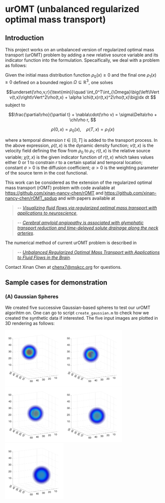# urOMT (unbalanced regularized optimal mass transport)

## Introduction

This project works on an unbalanced version of regularized optimal mass transport (urOMT) problem by adding a new relative source variable and its indicator function into the formulation. Specaifically, we deal with a problem as follows:

Given the initial mass distribution function $\rho_0(x)\geqslant0$ and the final one $\rho_1(x)\geqslant0$ defined on a bounded region $\Omega\subseteq\mathbb{R}^3$, one solves

$$\underset{\rho,v,r}{\text{min}}\quad \int_0^T\int_{\Omega}\big(\left\lVert v(t,x)\right\rVert^2\rho(t,x) + \alpha \chi(t,x)r(t,x)^2\rho(t,x)\big)dx dt $$
subject to

$$\frac{\partial\rho}{\partial t} + \nabla\cdot(\rho v) = \sigma\Delta\rho + \chi\rho r, $$

$$\rho(0,x) = \rho_0(x), \quad\rho(T,x) = \rho_1(x)$$

where a temporal dimension $t\in[0,T]$ is added to the transport process. In the above expression, $\rho(t,x)$ is the dynamic density function; $v(t,x)$ is the velocity field defining the flow from $\rho_0$ to $\rho_1$; $r(t,x)$ is the relative source variable; $\chi(t,x)$ is the given indicator function of $r(t,x)$ which takes values either 0 or 1 to constrain $r$ to a certain spatial and temporal location; constant $\sigma>0$ is the diffusion coefficient; $\alpha>0$ is the weighting parameter of the source term in the cost functional.

This work can be considered as the extension of the regularized optimal mass transport (rOMT) problem with code available at https://github.com/xinan-nancy-chen/rOMT and https://github.com/xinan-nancy-chen/rOMT_spdup and with papers available at

> -- <cite>[Visualizing fluid flows via regularized optimal mass transport with applications to neuroscience][1]</cite>,

> -- <cite>[Cerebral amyloid angiopathy is associated with glymphatic transport reduction and time-delayed solute drainage along the neck arteries][2]</cite>.

The numerical method of current urOMT problem is described in 

> -- <cite>[Unbalanced Regularized Optimal Mass Transport with Applications to Fluid Flows in the Brain][3]</cite>.

[1]: https://arxiv.org/abs/2201.07307
[2]: https://www.nature.com/articles/s43587-022-00181-4
[3]: https://arxiv.org/abs/2301.11228


Contact Xinan Chen at chenx7@mskcc.org for questions.

## Sample cases for demonstration

### (A) Gaussian Spheres

We created five successive Gaussian-based spheres to test our urOMT algorihtm on. One can go to script ``create_gaussian.m`` to check how we created the synthetic data if interested. The five input images are plotted in 3D rendering as follows:

<img src="Gauss/gauss1/diff_2e3_tj_1_dt_0.4_nt_10_ti_1_tf_4_beta_5000_alpha_9000_smooth0_dtri1_rreinit1_pcg60/images_1_tind_1.png" width="190" /><img src="Gauss/gauss1/diff_2e3_tj_1_dt_0.4_nt_10_ti_1_tf_4_beta_5000_alpha_9000_smooth0_dtri1_rreinit1_pcg60/images_2_tind_2.png" width="190" /><img src="Gauss/gauss1/diff_2e3_tj_1_dt_0.4_nt_10_ti_1_tf_4_beta_5000_alpha_9000_smooth0_dtri1_rreinit1_pcg60/images_3_tind_3.png" width="190" /><img src="Gauss/gauss1/diff_2e3_tj_1_dt_0.4_nt_10_ti_1_tf_4_beta_5000_alpha_9000_smooth0_dtri1_rreinit1_pcg60/images_4_tind_4.png" width="190" /><img src="Gauss/gauss1/diff_2e3_tj_1_dt_0.4_nt_10_ti_1_tf_4_beta_5000_alpha_9000_smooth0_dtri1_rreinit1_pcg60/images_5_tind_5.png" width="190" />


